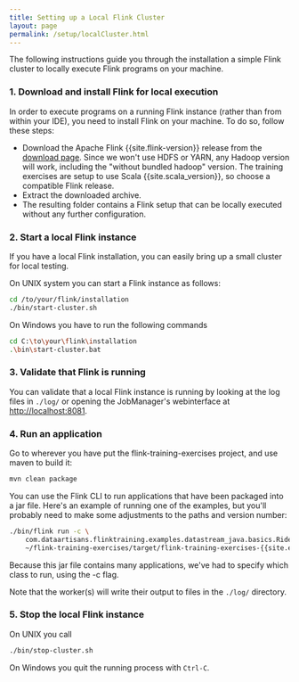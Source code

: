 ```yaml
---
title: Setting up a Local Flink Cluster
layout: page
permalink: /setup/localCluster.html
---
```


The following instructions guide you through the installation a simple Flink cluster to locally execute Flink programs on your machine.

### 1. Download and install Flink for local execution

In order to execute programs on a running Flink instance (rather than from within your IDE), you need to install Flink on your machine. To do so, follow these steps:

- Download the Apache Flink {{site.flink-version}} release from the [download page](http://flink.apache.org/downloads.html). Since we won't use HDFS or YARN, any Hadoop version will work, including the "without bundled hadoop" version. The training exercises are setup to use Scala {{site.scala_version}}, so choose a compatible Flink release.
- Extract the downloaded archive.
- The resulting folder contains a Flink setup that can be locally executed without any further configuration.

### 2. Start a local Flink instance

If you have a local Flink installation, you can easily bring up a small cluster for local testing.

On UNIX system you can start a Flink instance as follows:

~~~bash
cd /to/your/flink/installation
./bin/start-cluster.sh
~~~

On Windows you have to run the following commands

~~~bash
cd C:\to\your\flink\installation
.\bin\start-cluster.bat
~~~

### 3. Validate that Flink is running

You can validate that a local Flink instance is running by looking at the log files in `./log/` or opening the JobManager's webinterface at [http://localhost:8081](http://localhost:8081).

### 4. Run an application

Go to wherever you have put the flink-training-exercises project, and use maven to build it:

~~~bash
mvn clean package
~~~

You can use the Flink CLI to run applications that have been packaged into a jar file. Here's an example of running one of the examples, but you'll probably need to make some adjustments to the paths and version number:

~~~bash
./bin/flink run -c \  
    com.dataartisans.flinktraining.examples.datastream_java.basics.RideCount \
    ~/flink-training-exercises/target/flink-training-exercises-{{site.exercises-version}}.jar
~~~

Because this jar file contains many applications, we've had to specify which class to run, using the -c flag.

Note that the worker(s) will write their output to files in the `./log/` directory.

### 5. Stop the local Flink instance

On UNIX you call

~~~bash
./bin/stop-cluster.sh
~~~

On Windows you quit the running process with `Ctrl-C`.
